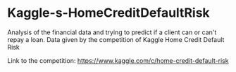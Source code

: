 # Kaggle-s-HomeCreditDefaultRisk
Analysis of the financial data and trying to predict if a client can or can't repay a loan. Data given by the competition of Kaggle Home Credit Default Risk

Link to the competition: https://www.kaggle.com/c/home-credit-default-risk

